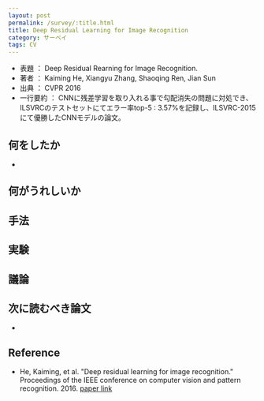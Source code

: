 ```yaml
---
layout: post
permalink: /survey/:title.html
title: Deep Residual Learning for Image Recognition
category: サーベイ
tags: CV
---
```

* 表題 ： Deep Residual Rearning for Image Recognition.
* 著者 ： Kaiming He, Xiangyu Zhang, Shaoqing Ren, Jian Sun
* 出典 ： CVPR 2016
* 一行要約 ： CNNに残差学習を取り入れる事で勾配消失の問題に対処でき、ILSVRCのテストセットにてエラー率top-5 : 3.57%を記録し、ILSVRC-2015にて優勝したCNNモデルの論文。
<!--more-->

## 何をしたか
* 

## 何がうれしいか

## 手法

## 実験

## 議論

## 次に読むべき論文

* 

## Reference

* He, Kaiming, et al. "Deep residual learning for image recognition." Proceedings of the IEEE conference on computer vision and pattern recognition. 2016. [paper link](https://arxiv.org/abs/1512.03385)